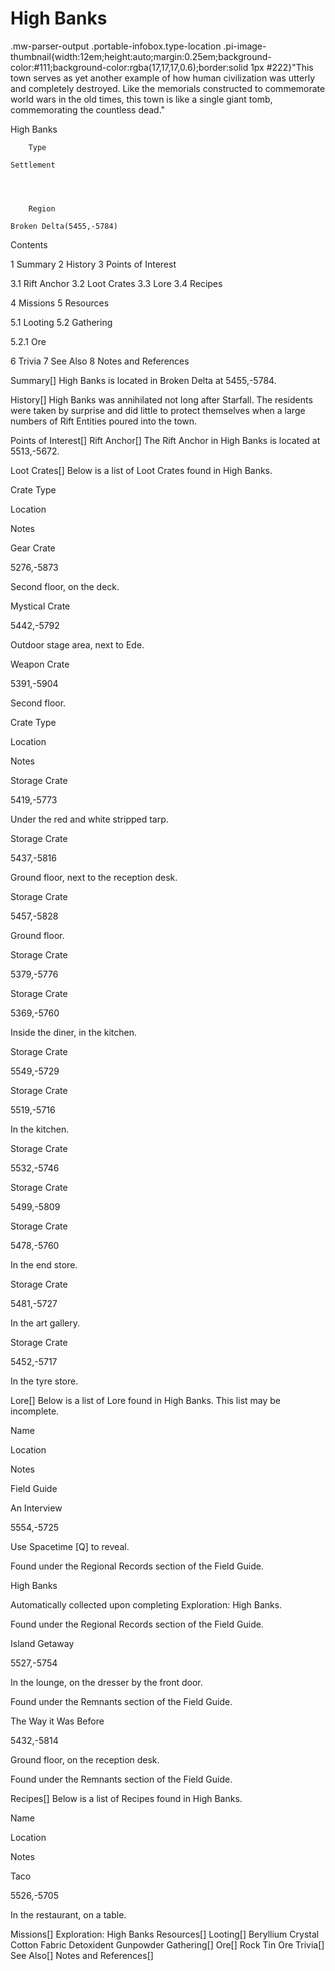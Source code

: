 # High Banks

.mw-parser-output .portable-infobox.type-location .pi-image-thumbnail{width:12em;height:auto;margin:0.25em;background-color:#111;background-color:rgba(17,17,17,0.6);border:solid 1px #222}"This town serves as yet another example of how human civilization was utterly and completely destroyed. Like the memorials constructed to commemorate world wars in the old times, this town is like a single giant tomb, commemorating the countless dead."

High Banks

	

	
		Type
	
	Settlement



	
		Region
	
	Broken Delta(5455,-5784)




Contents

1 Summary
2 History
3 Points of Interest

3.1 Rift Anchor
3.2 Loot Crates
3.3 Lore
3.4 Recipes


4 Missions
5 Resources

5.1 Looting
5.2 Gathering

5.2.1 Ore




6 Trivia
7 See Also
8 Notes and References



Summary[]
High Banks is located in Broken Delta at 5455,-5784.

History[]
High Banks was annihilated not long after Starfall. The residents were taken by surprise and did little to protect themselves when a large numbers of Rift Entities poured into the town.

Points of Interest[]
Rift Anchor[]
The Rift Anchor in High Banks is located at 5513,-5672.

Loot Crates[]
Below is a list of Loot Crates found in High Banks.



Crate Type

Location

Notes


Gear Crate

5276,-5873

Second floor, on the deck.


Mystical Crate

5442,-5792

Outdoor stage area, next to Ede.


Weapon Crate

5391,-5904

Second floor.






Crate Type

Location

Notes


Storage Crate

5419,-5773

Under the red and white stripped tarp.


Storage Crate

5437,-5816

Ground floor, next to the reception desk.


Storage Crate

5457,-5828

Ground floor.


Storage Crate

5379,-5776




Storage Crate

5369,-5760

Inside the diner, in the kitchen.


Storage Crate

5549,-5729




Storage Crate

5519,-5716

In the kitchen.


Storage Crate

5532,-5746




Storage Crate

5499,-5809




Storage Crate

5478,-5760

In the end store.


Storage Crate

5481,-5727

In the art gallery.


Storage Crate

5452,-5717

In the tyre store.


Lore[]
Below is a list of Lore found in High Banks. This list may be incomplete.



Name

Location

Notes

Field Guide


An Interview

5554,-5725

Use Spacetime [Q] to reveal.

Found under the Regional Records section of the Field Guide.


High Banks



Automatically collected upon completing Exploration: High Banks.

Found under the Regional Records section of the Field Guide.


Island Getaway

5527,-5754

In the lounge, on the dresser by the front door.

Found under the Remnants section of the Field Guide.


The Way it Was Before

5432,-5814

Ground floor, on the reception desk.

Found under the Remnants section of the Field Guide.


Recipes[]
Below is a list of Recipes found in High Banks.



Name

Location

Notes


Taco

5526,-5705

In the restaurant, on a table.


Missions[]
Exploration: High Banks
Resources[]
Looting[]
Beryllium Crystal
Cotton Fabric
Detoxident
Gunpowder
Gathering[]
Ore[]
Rock
Tin Ore
Trivia[]
See Also[]
Notes and References[]
